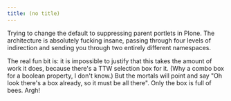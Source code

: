 ```yaml
---
title: (no title)
---
```

<p>Trying to change the default to suppressing parent portlets in Plone. The architecture is absolutely fucking insane, passing through four levels of indirection and sending you through two entirely different namespaces.</p>

<p>The real fun bit is: it is impossible to justify that this takes the amount of work it does, because there's a TTW selection box for it. (Why a combo box for a boolean property, I don't know.) But the mortals will point and say "Oh look there's a box already, so it must be all there". Only the box is full of bees. Argh!</p>